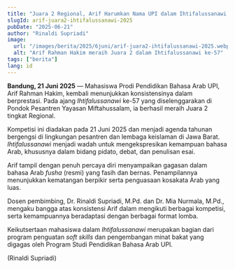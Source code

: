 ```yaml
---
title: "Juara 2 Regional, Arif Harumkan Nama UPI dalam Ihtifalussanawi ke-57"
slugId: arif-juara2-ihtifalussanawi-2025
pubDate: "2025-06-21"
author: "Rinaldi Supriadi"
image:
  url: "/images/berita/2025/6juni/arif-juara2-ihtifalussanawi-2025.webp"
  alt: "Arif Rahman Hakim meraih Juara 2 dalam Ihtifalussanawi ke-57"
tags: ["berita"]
lang: id
---
```


**Bandung, 21 Juni 2025** — Mahasiswa Prodi Pendidikan Bahasa Arab UPI, Arif Rahman Hakim, kembali menunjukkan konsistensinya dalam berprestasi. Pada ajang *Ihtifalussanawi* ke-57 yang diselenggarakan di Pondok Pesantren Yayasan Miftahussalam, ia berhasil meraih Juara 2 tingkat Regional.

Kompetisi ini diadakan pada 21 Juni 2025 dan menjadi agenda tahunan bergengsi di lingkungan pesantren dan lembaga keislaman di Jawa Barat. *Ihtifalussanawi* menjadi wadah untuk mengekspresikan kemampuan bahasa Arab, khususnya dalam bidang pidato, debat, dan penulisan esai.

Arif tampil dengan penuh percaya diri menyampaikan gagasan dalam bahasa Arab *fusha* (resmi) yang fasih dan bernas. Penampilannya menunjukkan kematangan berpikir serta penguasaan kosakata Arab yang luas.

Dosen pembimbing, Dr. Rinaldi Supriadi, M.Pd. dan Dr. Mia Nurmala, M.Pd., mengaku bangga atas konsistensi Arif dalam mengikuti berbagai kompetisi, serta kemampuannya beradaptasi dengan berbagai format lomba.

Keikutsertaan mahasiswa dalam *Ihtifalussanawi* merupakan bagian dari program penguatan *soft skills* dan pengembangan minat bakat yang digagas oleh Program Studi Pendidikan Bahasa Arab UPI.

(Rinaldi Supriadi)
